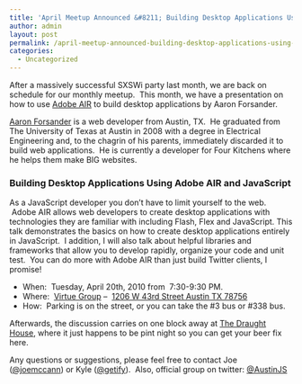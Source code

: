 ```yaml
---
title: 'April Meetup Announced &#8211; Building Desktop Applications Using Adobe AIR and JavaScript'
author: admin
layout: post
permalink: /april-meetup-announced-building-desktop-applications-using-adobe-air-and-javascript/
categories:
  - Uncategorized
---
```

After a massively successful SXSWi party last month, we are back on schedule for our monthly meetup.  This month, we have a presentation on how to use <a title="Adobe AIR" href="http://www.adobe.com/products/air/" target="_blank">Adobe AIR</a> to build desktop applications by Aaron Forsander.

<a title="Aaron Forsander on Twitter" href="http://twitter.com/AaronForsander" target="_blank">Aaron Forsander</a> is a web developer from Austin, TX.  He graduated from The University of Texas at Austin in 2008 with a degree in Electrical Engineering and, to the chagrin of his parents, immediately discarded it to build web applications.  He is currently a developer for Four Kitchens where he helps them make BIG websites.

### Building Desktop Applications Using Adobe AIR and JavaScript</strong>

As a JavaScript developer you don&#8217;t have to limit yourself to the web.  Adobe AIR allows web developers to create desktop applications with technologies they are familiar with including Flash, Flex and JavaScript. This talk demonstrates the basics on how to create desktop applications entirely in JavaScript.  I addition, I will also talk about helpful libraries and frameworks that allow you to develop rapidly, organize your code and unit test.  You can do more with Adobe AIR than just build Twitter clients, I promise!

  * When:  Tuesday, April 20th, 2010 from  7:30-9:30 PM.
  * Where:  [Virtue Group][1] &#8211;  [1206 W 43rd Street Austin TX 78756][2]
  * How:  Parking is on the street, or you can take the #3 bus or #338 bus.

Afterwards, the discussion carries on one block away at [The Draught House][3], where it just happens to be pint night so you can get your beer fix here.

Any questions or suggestions, please feel free to contact Joe ([@joemccann][4]) or Kyle ([@getify][5]).  Also, official group on twitter: [@AustinJS][6]

 [1]: http://www.virtuegroup.net/ "Virtue Group"
 [2]: http://bit.ly/cMtza "Google Map of Virtue Group's Office"
 [3]: http://bit.ly/blsxp "Google Map of The Draught House"
 [4]: http://twitter.com/joemccann "Joe McCann on Twitter"
 [5]: http://twitter.com/getify "Kyle Simpson on Twitter"
 [6]: http://twitter.com/austinjs "AustinJS on Twitter"